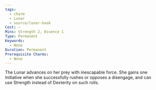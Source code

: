 ```yaml
---
tags:
  - charm
  - Lunar
  - source/lunar-book
Cost: —
Mins: Strength 2, Essence 1
Type: Permanent
Keywords:
  - None
Duration: Permanent
Prerequisite Charms:
  - None
---
```

The Lunar advances on her prey with inescapable force. She gains one Initiative when she successfully rushes or opposes a disengage, and can use Strength instead of Dexterity on such rolls.